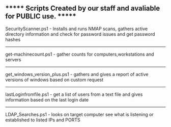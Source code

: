 ***** Scripts Created by our staff and avaliable for PUBLIC use. *****
------------------------------------------------------------------------------------------

SecurityScanner.ps1 - Installs and runs NMAP scans, gathers active directory information and check for password issues and get password hashes 
  
-------------------------------------------------------------------------------------------
get-machinecount.ps1 -  gather counts for computers,workstations and servers
  
-------------------------------------------------------------------------------------------
get_windows_version_plus.ps1 -  gathers and gives a report of active versions of windows based on custom request
  
-------------------------------------------------------------------------------------------
lastLoginfromfile.ps1 - get a list of users from a text file and gives information based on the last login date
  
-------------------------------------------------------------------------------------------
LDAP_Searches.ps1 - looks on target computer see what is listening or established to listed IPs and PORTS
